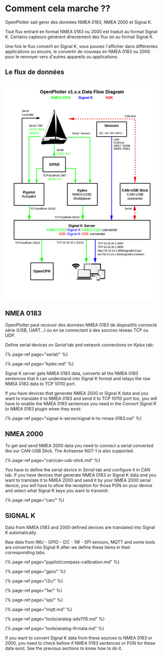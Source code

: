 # Comment cela marche ??

OpenPlotter sait gérer des données NMEA 0183, NMEA 2000 et Signal K.

Tout flux entrant en format NMEA 0183 ou 2000 est traduit au format Signal K. Certains capteurs génèrent directement des flux en au format Signal K.

Une fois le flux converti en Signal K, vous pouvez l'afficher dans différentes applications ou encore, le convertir de nouveau en NMEA 0183 ou 2000 pour le renvoyer vers d'autres appareils ou applications.

## Le flux de données



![](.gitbook/assets/nav_data3.png)



## NMEA 0183

OpenPlotter peut recevoir des données NMEA 0183 de dispositifs connecté série \(USB, UART...\) ou en se connectant à des sources réseau TCP ou UDP.

Define serial devices on _Serial_ tab and network connections on _Kplex_ tab:

{% page-ref page="serial/" %}

{% page-ref page="kplex.md" %}

Signal K server gets NMEA 0183 data, converts all the NMEA 0183 sentences that it can understand into Signal K format and relays the raw NMEA 0183 data to TCP 10110 port.

If you have devices that generate NMEA 2000 or Signal K data and you want to translate it to NMEA 0183 and send it to TCP 10110 port too, you will have to enable the NMEA 0183 sentences you need in the _Convert Signal K to NMEA 0183_ plugin when they exist:

{% page-ref page="signal-k-server/signal-k-to-nmea-0183.md" %}

## NMEA 2000

To get and send NMEA 2000 data you need to connect a serial converted like our CAN-USB Stick. The Actisense NGT-1 is also supported.

{% page-ref page="can/can-usb-stick.md" %}

You have to define the serial device in _Serial_ tab and configure it in _CAN_ tab. If you have devices that generate NMEA 0183 or Signal K data and you want to translate it to NMEA 2000 and send it by your NMEA 2000 serial device, you will have to allow the reception for those PGN on your device and select what Signal K keys you want to transmit:

{% page-ref page="can/" %}

## SIGNAL K

Data from NMEA 0183 and 2000 defined devices are translated into Signal K automatically.

Raw data from IMU - GPIO - I2C - 1W - SPI sensors, MQTT and some tools are converted into Signal K after we define these items in their corresponding tabs.

{% page-ref page="pypilot/compass-calibration.md" %}

{% page-ref page="gpio/" %}

{% page-ref page="i2c/" %}

{% page-ref page="1w/" %}

{% page-ref page="spi/" %}

{% page-ref page="mqtt.md" %}

{% page-ref page="tools/analog-ads1115.md" %}

{% page-ref page="tools/analog-firmata.md" %}

If you want to convert Signal K data from these sources to NMEA 0183 or 2000, you need to check before if NMEA 0183 sentences or PGN for these data exist. See the previous sections to know how to do it.

